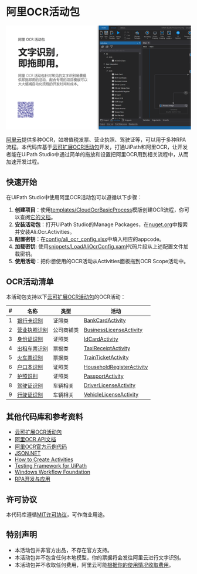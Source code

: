 # 阿里OCR活动包

![海报](https://github.com/allenlooplee/AliOcrActivitiesPack/blob/master/docs/images/poster.png)

[阿里云](https://ai.aliyun.com/ocr)提供多种OCR，如增值税发票、营业执照、驾驶证等，可以用于多种RPA流程。本代码库基于[云可扩展OCR活动包](https://github.com/allenlooplee/CloudOcrActivitiesPack)开发，打通UiPath和阿里OCR，让开发者能在UiPath Studio中通过简单的拖放和设置把阿里OCR用到相关流程中，从而加速开发过程。

## 快速开始

在UiPath Studio中使用阿里OCR活动包可以遵循以下步骤：
1. **创建项目**：使用[templates/CloudOcrBasicProcess](https://github.com/allenlooplee/CloudOcrActivitiesPack/tree/master/templates/CloudOcrBasicProcess)模版创建OCR流程，你可以查阅[它的文档](https://github.com/allenlooplee/CloudOcrActivitiesPack/blob/master/docs/cloud-ocr-basic-process.md)。
2. **安装活动包**：打开UiPath Studio的Manage Packages，在[nuget.org](https://api.nuget.org/v3/index.json)中搜索并安装Ali.Ocr.Activities。
3. **配置密钥**：在[config/ali_ocr_config.xlsx](https://github.com/allenlooplee/CloudOcrActivitiesPack/blob/master/templates/CloudOcrBasicProcess/config/ali_ocr_config.xlsx)中填入相应的appcode。
4. **加载密钥**: 使用[snippets/LoadAliOcrConfig.xaml](https://github.com/allenlooplee/CloudOcrActivitiesPack/blob/master/snippets/LoadAliOcrConfig.xaml)代码片段从上述配置文件加载密钥。
5. **使用活动**：把你想使用的OCR活动从Activities面板拖到OCR Scope活动中。

## OCR活动清单

本活动包支持以下[云可扩展OCR活动包](https://github.com/allenlooplee/CloudOcrActivitiesPack)的OCR活动：

#|名称|类型|活动
---|---|---|---
1|[银行卡识别](https://help.aliyun.com/document_detail/51930.html)|证照类|[BankCardActivity](https://github.com/allenlooplee/CloudOcrActivitiesPack/blob/master/Cloud.Ocr/Cloud.Ocr.Activities/Activities/BankCardActivity.cs)
2|[营业执照识别](https://help.aliyun.com/document_detail/43167.html)|公司商铺类|[BusinessLicenseActivity](https://github.com/allenlooplee/CloudOcrActivitiesPack/blob/master/Cloud.Ocr/Cloud.Ocr.Activities/Activities/BusinessLicenseActivity.cs)
3|[身份证识别](https://help.aliyun.com/document_detail/30407.html)|证照类|[IdCardActivity](https://github.com/allenlooplee/CloudOcrActivitiesPack/blob/master/Cloud.Ocr/Cloud.Ocr.Activities/Activities/IdCardActivity.cs)
4|[出租车票识别](https://help.aliyun.com/document_detail/91909.html)|票据类|[TaxiReceiptActivity](https://github.com/allenlooplee/CloudOcrActivitiesPack/blob/master/Cloud.Ocr/Cloud.Ocr.Activities/Activities/TaxiReceiptActivity.cs)
5|[火车票识别](https://help.aliyun.com/document_detail/66335.html)|票据类|[TrainTicketActivity](https://github.com/allenlooplee/CloudOcrActivitiesPack/blob/master/Cloud.Ocr/Cloud.Ocr.Activities/Activities/TrainTicketActivity.cs)
6|[户口本识别](https://help.aliyun.com/document_detail/92723.html)|证照类|[HouseholdRegisterActivity](https://github.com/allenlooplee/CloudOcrActivitiesPack/blob/master/Cloud.Ocr/Cloud.Ocr.Activities/Activities/HouseholdRegisterActivity.cs)
7|[护照识别](https://help.aliyun.com/document_detail/51985.html)|证照类|[PassportActivity](https://github.com/allenlooplee/CloudOcrActivitiesPack/blob/master/Cloud.Ocr/Cloud.Ocr.Activities/Activities/PassportActivity.cs)
8|[驾驶证识别](https://help.aliyun.com/document_detail/30408.html)|车辆相关|[DriverLicenseActivity](https://github.com/allenlooplee/CloudOcrActivitiesPack/blob/master/Cloud.Ocr/Cloud.Ocr.Activities/Activities/DriverLicenseActivity.cs)
9|[行驶证识别](https://help.aliyun.com/document_detail/42774.html)|车辆相关|[VehicleLicenseActivity](https://github.com/allenlooplee/CloudOcrActivitiesPack/blob/master/Cloud.Ocr/Cloud.Ocr.Activities/Activities/VehicleLicenseActivity.cs)

## 其他代码库和参考资料
* [云可扩展OCR活动包](https://github.com/allenlooplee/CloudOcrActivitiesPack)
* [阿里OCR API文档](https://help.aliyun.com/document_detail/30403.html)
* [阿里OCR官方示例代码](https://github.com/ALIBABAOCR/OCR_EXAMPLE)
* [JSON.NET](https://github.com/JamesNK/Newtonsoft.Json)
* [How to Create Activities](https://docs.uipath.com/integrations/docs/how-to-create-activities)
* [Testing Framework for UiPath](https://connect.uipath.com/marketplace/components/uipath-testing-framework)
* [Windows Workflow Foundation](https://docs.microsoft.com/en-us/dotnet/framework/windows-workflow-foundation/)
* [RPA开发与应用](https://github.com/allenlooplee/RPABook)

## 许可协议

本代码库遵循[MIT许可协议](https://github.com/allenlooplee/AliOcrActivitiesPack/blob/master/LICENSE)，可作商业用途。

## 特别声明
* 本活动包并非官方出品，不存在官方支持。
* 本活动包并不包含任何本地模型，你的票据将会发往阿里云进行文字识别。
* 本活动包并不收取任何费用，阿里云可能[根据你的使用情况收取费用](https://www.aliyun.com/ntms/market/aliyunocr201811)。
